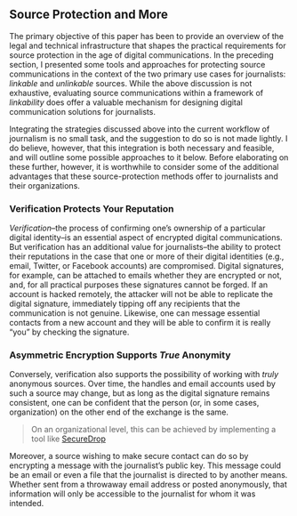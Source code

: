 Source Protection and More
--------------------------

The primary objective of this paper has been to provide an overview of
the legal and technical infrastructure that shapes the practical
requirements for source protection in the age of digital communications.
In the preceding section, I presented some tools and approaches for
protecting source communications in the context of the two primary use
cases for journalists: *linkable* and *unlinkable* sources. While the
above discussion is not exhaustive, evaluating source communications
within a framework of *linkability* does offer a valuable mechanism for
designing digital communication solutions for journalists.

Integrating the strategies discussed above into the current workflow of
journalism is no small task, and the suggestion to do so is not made
lightly. I do believe, however, that this integration is both necessary
and feasible, and will outline some possible approaches to it below.
Before elaborating on these further, however, it is worthwhile to
consider some of the additional advantages that these source-protection
methods offer to journalists and their organizations.

### Verification Protects Your Reputation

*Verification*–the process of confirming one’s ownership of a particular
digital identity–is an essential aspect of encrypted digital
communications. But verification has an additional value for
journalists–the ability to protect their reputations in the case that
one or more of their digital identities (e.g., email, Twitter, or
Facebook accounts) are compromised. Digital signatures, for example, can
be attached to emails whether they are encrypted or not, and, for all
practical purposes these signatures cannot be forged. If an account is
hacked remotely, the attacker will not be able to replicate the digital
signature, immediately tipping off any recipients that the communication
is not genuine. Likewise, one can message essential contacts from a new
account and they will be able to confirm it is really “you” by checking
the signature.

### Asymmetric Encryption Supports *True* Anonymity

Conversely, verification also supports the possibility of working with
*truly* anonymous sources. Over time, the handles and email accounts
used by such a source may change, but as long as the digital signature
remains consistent, one can be confident that the person (or, in some
cases, organization) on the other end of the exchange is the same.

 > On an organizational level, this can be achieved by implementing a
tool like [SecureDrop](https://pressfreedomfoundation.org/securedrop)

 Moreover, a source wishing to make secure contact can do so by
encrypting a message with the journalist’s public key. This message
could be an email or even a file that the journalist is directed to by
another means. Whether sent from a throwaway email address or posted
anonymously, that information will only be accessible to the journalist
for whom it was intended.
